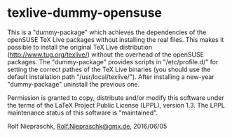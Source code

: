 texlive-dummy-opensuse
======================

This is a "dummy-package" which achieves the dependencies of the openSUSE TeX Live packages without installing the real files. This makes it possible to install the original TeX Live distribution (http://www.tug.org/texlive/) without the overhead of the openSUSE packages. The "dummy-package" provides scripts in "/etc/profile.d/" for setting the correct pathes of the TeX Live binaries (you should use the default installation path "/usr/local/texlive/"). After installing a new-year "dummy-package" uninstall the previous one.

Permission is granted to copy, distribute and/or modify this software under the terms of the LaTeX Project Public License (LPPL), version 1.3. The LPPL maintenance status of this software is "maintained".

Rolf Niepraschk, Rolf.Niepraschk@gmx.de, 2016/06/05
